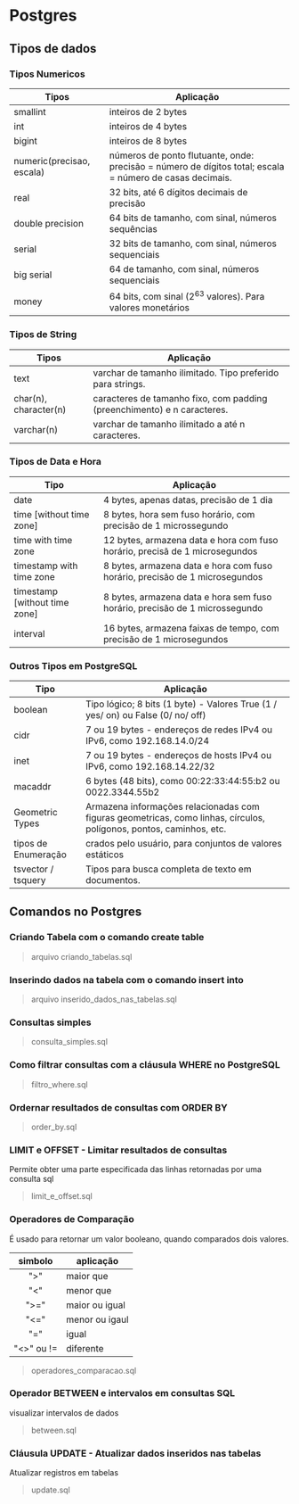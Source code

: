 # Postgres

## Tipos de dados

### Tipos Numericos

Tipos   |Aplicação
------- | --------------------------------------------------
smallint | inteiros de 2 bytes
int | inteiros de 4 bytes
bigint | inteiros de 8 bytes
numeric(precisao, escala) | números de ponto flutuante, onde: precisão = número de dígitos total; escala = número de casas decimais.
real | 32 bits, até 6 dígitos decimais de precisão
double precision | 64 bits de tamanho, com sinal, números sequências
serial | 32 bits de tamanho, com sinal, números sequenciais
big serial | 64 de tamanho, com sinal, números sequenciais
money | 64 bits, com sinal ($2^{63}$ valores). Para valores monetários

### Tipos de String

Tipos | Aplicação
----- | ------------------------------------------------------
text  | varchar de tamanho ilimitado. Tipo preferido para strings.
char(n), character(n) | caracteres de tamanho fixo, com padding (preenchimento) e n caracteres.
varchar(n) | varchar de tamanho ilimitado a até n caracteres.

### Tipos de Data e Hora

Tipo | Aplicação
---- | ---------------------------------------------------------
date | 4 bytes, apenas datas, precisão de 1 dia
time [without time zone] | 8 bytes, hora sem fuso horário, com precisão de 1 microssegundo
time with time zone | 12 bytes, armazena data e hora com fuso horário, precisã de 1 microsegundos
timestamp with time zone | 8 bytes, armazena data e hora com fuso horário, precisão de 1 microsegundos
timestamp [without time zone] | 8 bytes, armazena data e hora sem fuso horário, precisão de 1 microssegundo
interval | 16 bytes, armazena faixas de tempo, com precisão de 1 microsegundos

### Outros Tipos em PostgreSQL

Tipo | Aplicação
---- | ---------
boolean | Tipo lógico; 8 bits (1 byte) - Valores True (1 / yes/ on) ou False (0/ no/ off)
cidr | 7 ou 19 bytes - endereços de redes IPv4 ou IPv6, como 192.168.14.0/24
inet | 7 ou 19 bytes - endereços de hosts IPv4 ou IPv6, como 192.168.14.22/32
macaddr | 6 bytes (48 bits), como 00:22:33:44:55:b2 ou 0022.3344.55b2
Geometric Types | Armazena informações relacionadas com figuras geometricas, como linhas, círculos, polígonos, pontos, caminhos, etc.
tipos de Enumeração | crados pelo usuário, para conjuntos de valores estáticos
tsvector / tsquery | Tipos para busca completa de texto em documentos.

## Comandos no Postgres

### Criando Tabela com o comando create table

> arquivo criando_tabelas.sql

### Inserindo dados na tabela com o comando insert into

> arquivo inserido_dados_nas_tabelas.sql

### Consultas simples

> consulta_simples.sql

### Como filtrar consultas com a cláusula WHERE no PostgreSQL

> filtro_where.sql

### Ordernar resultados de consultas com ORDER BY

> order_by.sql

### LIMIT e OFFSET - Limitar resultados de consultas

Permite obter uma parte especificada das linhas retornadas por uma consulta sql

> limit_e_offset.sql

### Operadores de Comparação

É usado para retornar um valor booleano, quando comparados dois valores.

simbolo | aplicação
:-----: | --------
">"     | maior que
"<"     | menor que
">="    | maior ou igual
"<="    | menor ou igaul
"="     | igual
"<>" ou != | diferente

> operadores_comparacao.sql

### Operador BETWEEN e intervalos em consultas SQL

visualizar intervalos de dados

> between.sql

### Cláusula UPDATE - Atualizar dados inseridos nas tabelas

Atualizar registros em tabelas

> update.sql
